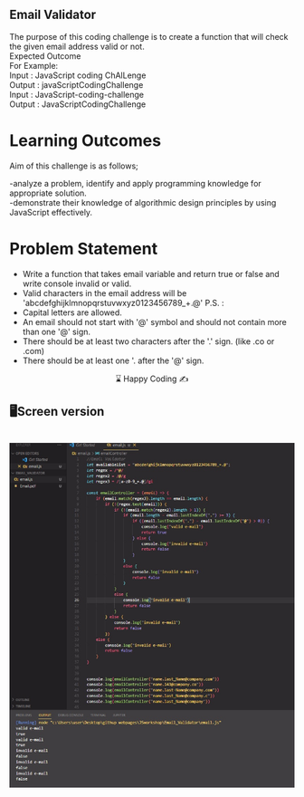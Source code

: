 ## Email Validator

The purpose of this coding challenge is to create a function that will check the given email address valid or
not.
<br>
Expected Outcome
<br>
For Example:
<br>
Input : JavaScript coding ChAlLenge<br>
Output : javaScriptCodingChallenge<br>
Input : JavaScript-coding-challenge<br>
Output : JavaScriptCodingChallenge<br>

# Learning Outcomes

Aim of this challenge is as follows;

 -analyze a problem, identify and apply programming knowledge for appropriate solution.<br>
 -demonstrate their knowledge of algorithmic design principles by using JavaScript effectively.<br>
# Problem Statement
- Write a function that takes email variable and return true or false and write console invalid or valid. <br>
- Valid characters in the email address will be 'abcdefghijklmnopqrstuvwxyz0123456789_+.@' P.S. :<br>
- Capital letters are allowed.<br>
- An email should not start with '@' symbol and should not contain more than one '@' sign.<br>
- There should be at least two characters after the '.' sign. (like .co or .com)<br>
- There should be at least one '. after the '@' sign.<br>


<center> ⌛ Happy Coding  ✍ </center>

## 🖥️Screen version
<br>
<img src="./email.jpg" align="left" alt="desktop_version">


